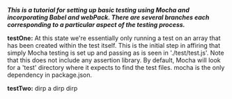 ***This is a tutorial for setting up basic testing using Mocha and incorporating Babel and webPack. There are several branches each corresponding to a particular aspect of the testing process.***

**testOne:**
At this state we're essentially only running a test on an array that has been created within the test itself. This is the initial step in affiring that simply Mocha testing is set up and passing as is seen in './test/test.js'. Note that this does not include any assertion library.
By default, Mocha will look for a 'test' directory where it expects to find the test files.
mocha is the only dependency in package.json.



**testTwo:** dirp a dirp dirp
